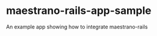 maestrano-rails-app-sample
==========================

An example app showing how to integrate maestrano-rails
